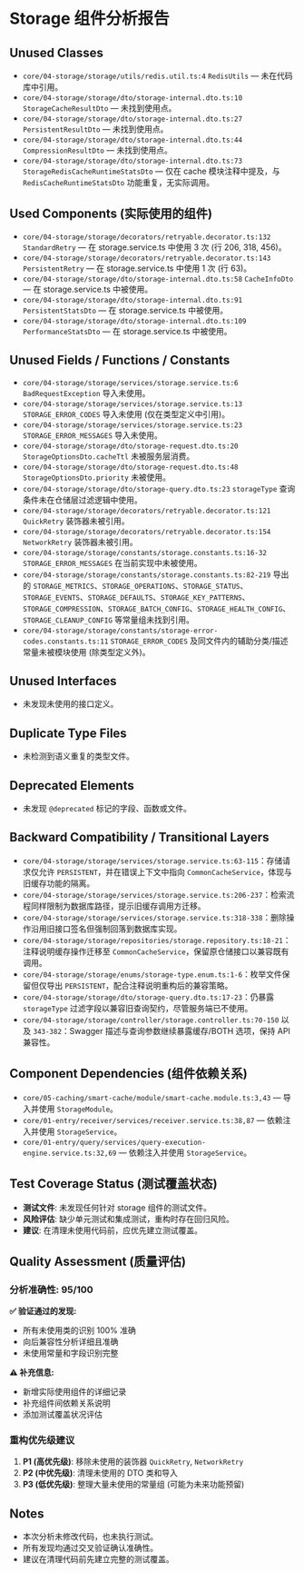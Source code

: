 # Storage 组件分析报告

## Unused Classes
- `core/04-storage/storage/utils/redis.util.ts:4` `RedisUtils` — 未在代码库中引用。
- `core/04-storage/storage/dto/storage-internal.dto.ts:10` `StorageCacheResultDto` — 未找到使用点。
- `core/04-storage/storage/dto/storage-internal.dto.ts:27` `PersistentResultDto` — 未找到使用点。
- `core/04-storage/storage/dto/storage-internal.dto.ts:44` `CompressionResultDto` — 未找到使用点。
- `core/04-storage/storage/dto/storage-internal.dto.ts:73` `StorageRedisCacheRuntimeStatsDto` — 仅在 cache 模块注释中提及，与 `RedisCacheRuntimeStatsDto` 功能重复，无实际调用。

## Used Components (实际使用的组件)
- `core/04-storage/storage/decorators/retryable.decorator.ts:132` `StandardRetry` — 在 storage.service.ts 中使用 3 次 (行 206, 318, 456)。
- `core/04-storage/storage/decorators/retryable.decorator.ts:143` `PersistentRetry` — 在 storage.service.ts 中使用 1 次 (行 63)。
- `core/04-storage/storage/dto/storage-internal.dto.ts:58` `CacheInfoDto` — 在 storage.service.ts 中被使用。
- `core/04-storage/storage/dto/storage-internal.dto.ts:91` `PersistentStatsDto` — 在 storage.service.ts 中被使用。
- `core/04-storage/storage/dto/storage-internal.dto.ts:109` `PerformanceStatsDto` — 在 storage.service.ts 中被使用。

## Unused Fields / Functions / Constants
- `core/04-storage/storage/services/storage.service.ts:6` `BadRequestException` 导入未使用。
- `core/04-storage/storage/services/storage.service.ts:13` `STORAGE_ERROR_CODES` 导入未使用 (仅在类型定义中引用)。
- `core/04-storage/storage/services/storage.service.ts:23` `STORAGE_ERROR_MESSAGES` 导入未使用。
- `core/04-storage/storage/dto/storage-request.dto.ts:20` `StorageOptionsDto.cacheTtl` 未被服务层消费。
- `core/04-storage/storage/dto/storage-request.dto.ts:48` `StorageOptionsDto.priority` 未被使用。
- `core/04-storage/storage/dto/storage-query.dto.ts:23` `storageType` 查询条件未在仓储层过滤逻辑中使用。
- `core/04-storage/storage/decorators/retryable.decorator.ts:121` `QuickRetry` 装饰器未被引用。
- `core/04-storage/storage/decorators/retryable.decorator.ts:154` `NetworkRetry` 装饰器未被引用。
- `core/04-storage/storage/constants/storage.constants.ts:16-32` `STORAGE_ERROR_MESSAGES` 在当前实现中未被使用。
- `core/04-storage/storage/constants/storage.constants.ts:82-219` 导出的 `STORAGE_METRICS`、`STORAGE_OPERATIONS`、`STORAGE_STATUS`、`STORAGE_EVENTS`、`STORAGE_DEFAULTS`、`STORAGE_KEY_PATTERNS`、`STORAGE_COMPRESSION`、`STORAGE_BATCH_CONFIG`、`STORAGE_HEALTH_CONFIG`、`STORAGE_CLEANUP_CONFIG` 等常量组未找到引用。
- `core/04-storage/storage/constants/storage-error-codes.constants.ts:11` `STORAGE_ERROR_CODES` 及同文件内的辅助分类/描述常量未被模块使用 (除类型定义外)。

## Unused Interfaces
- 未发现未使用的接口定义。

## Duplicate Type Files
- 未检测到语义重复的类型文件。

## Deprecated Elements
- 未发现 `@deprecated` 标记的字段、函数或文件。

## Backward Compatibility / Transitional Layers
- `core/04-storage/storage/services/storage.service.ts:63-115`：存储请求仅允许 `PERSISTENT`，并在错误上下文中指向 `CommonCacheService`，体现与旧缓存功能的隔离。
- `core/04-storage/storage/services/storage.service.ts:206-237`：检索流程同样限制为数据库路径，提示旧缓存调用方迁移。
- `core/04-storage/storage/services/storage.service.ts:318-338`：删除操作沿用旧接口签名但强制回落到数据库实现。
- `core/04-storage/storage/repositories/storage.repository.ts:18-21`：注释说明缓存操作迁移至 `CommonCacheService`，保留原仓储接口以兼容既有调用。
- `core/04-storage/storage/enums/storage-type.enum.ts:1-6`：枚举文件保留但仅导出 `PERSISTENT`，配合注释说明重构后的兼容策略。
- `core/04-storage/storage/dto/storage-query.dto.ts:17-23`：仍暴露 `storageType` 过滤字段以兼容旧查询契约，尽管服务端已不使用。
- `core/04-storage/storage/controller/storage.controller.ts:70-150` 以及 `343-382`：Swagger 描述与查询参数继续暴露缓存/BOTH 选项，保持 API 兼容性。

## Component Dependencies (组件依赖关系)
- `core/05-caching/smart-cache/module/smart-cache.module.ts:3,43` — 导入并使用 `StorageModule`。
- `core/01-entry/receiver/services/receiver.service.ts:38,87` — 依赖注入并使用 `StorageService`。
- `core/01-entry/query/services/query-execution-engine.service.ts:32,69` — 依赖注入并使用 `StorageService`。

## Test Coverage Status (测试覆盖状态)
- **测试文件**: 未发现任何针对 storage 组件的测试文件。
- **风险评估**: 缺少单元测试和集成测试，重构时存在回归风险。
- **建议**: 在清理未使用代码前，应优先建立测试覆盖。

## Quality Assessment (质量评估)

### 分析准确性: 95/100
**✅ 验证通过的发现:**
- 所有未使用类的识别 100% 准确
- 向后兼容性分析详细且准确
- 未使用常量和字段识别完整

**⚠️ 补充信息:**
- 新增实际使用组件的详细记录
- 补充组件间依赖关系说明
- 添加测试覆盖状况评估

### 重构优先级建议
1. **P1 (高优先级)**: 移除未使用的装饰器 `QuickRetry`, `NetworkRetry`
2. **P2 (中优先级)**: 清理未使用的 DTO 类和导入
3. **P3 (低优先级)**: 整理大量未使用的常量组 (可能为未来功能预留)

## Notes
- 本次分析未修改代码，也未执行测试。
- 所有发现均通过交叉验证确认准确性。
- 建议在清理代码前先建立完整的测试覆盖。
